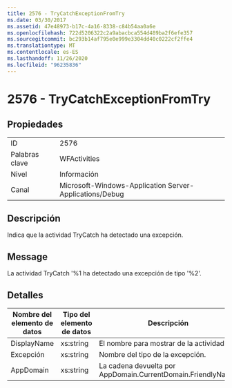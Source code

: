 ```yaml
---
title: 2576 - TryCatchExceptionFromTry
ms.date: 03/30/2017
ms.assetid: 47e48973-b17c-4a16-8338-c84b54aa0a6e
ms.openlocfilehash: 722d5206322c2a9abacbca554d489ba2f6efe357
ms.sourcegitcommit: bc293b14af795e0e999e3304dd40c0222cf2ffe4
ms.translationtype: MT
ms.contentlocale: es-ES
ms.lasthandoff: 11/26/2020
ms.locfileid: "96235836"
---
```

# <a name="2576---trycatchexceptionfromtry"></a>2576 - TryCatchExceptionFromTry

## <a name="properties"></a>Propiedades  
  
|||  
|-|-|  
|ID|2576|  
|Palabras clave|WFActivities|  
|Nivel|Información|  
|Canal|Microsoft-Windows-Application Server-Applications/Debug|  
  
## <a name="description"></a>Descripción  

 Indica que la actividad TryCatch ha detectado una excepción.  
  
## <a name="message"></a>Message  

 La actividad TryCatch '%1 ha detectado una excepción de tipo '%2'.  
  
## <a name="details"></a>Detalles  
  
|Nombre del elemento de datos|Tipo del elemento de datos|Descripción|  
|--------------------|--------------------|-----------------|  
|DisplayName|xs:string|El nombre para mostrar de la actividad.|  
|Excepción|xs:string|Nombre del tipo de la excepción.|  
|AppDomain|xs:string|La cadena devuelta por AppDomain.CurrentDomain.FriendlyName.|
